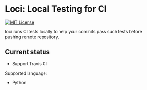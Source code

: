 # Loci: Local Testing for CI
[![MIT License](http://img.shields.io/badge/license-MIT-blue.svg?style=flat)](LICENSE)


loci runs CI tests locally to help your commits pass such tests
before pushing remote repository.

## Current status
* Support Travis CI

Supported language:
* Python

